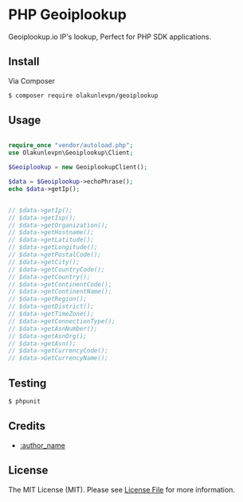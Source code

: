 # PHP Geoiplookup


Geoiplookup.io IP's lookup, Perfect for PHP SDK applications.

## Install

Via Composer

``` bash
$ composer require olakunlevpn/geoiplookup
```

## Usage

``` php

require_once "vendor/autoload.php";
use Olakunlevpn\Geoiplookup\Client;

$Geoiplookup = new GeoiplookupClient();

$data = $Geoiplookup->echoPhrase();
echo $data->getIp();


// $data->getIp();
// $data->getIsp();
// $data->getOrganization();
// $data->getHostname();
// $data->getLatitude();
// $data->getLongitude();
// $data->getPostalCode();
// $data->getCity();
// $data->getCountryCode();
// $data->getCountry();
// $data->getContinentCode();
// $data->getContinentName();
// $data->getRegion();
// $data->getDistrict();
// $data->getTimeZone();
// $data->getConnectionType();
// $data->getAsnNumber();
// $data->getAsnOrg();
// $data->getAsn();
// $data->getCurrencyCode();
// $data->GetCurrencyName();

```

## Testing

``` bash
$ phpunit
```


## Credits

- [:author_name](https://github.com/olakunlevpn)

## License

The MIT License (MIT). Please see [License File](LICENSE.md) for more information.
